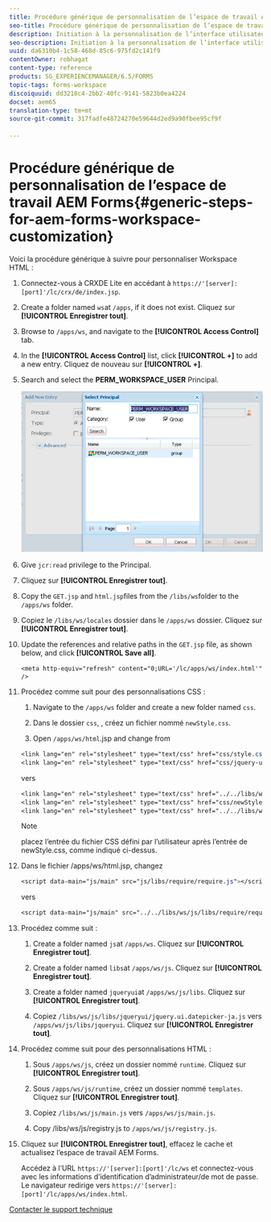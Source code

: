 ```yaml
---
title: Procédure générique de personnalisation de l’espace de travail AEM Forms
seo-title: Procédure générique de personnalisation de l’espace de travail AEM Forms
description: Initiation à la personnalisation de l’interface utilisateur de l’espace de travail AEM Forms.
seo-description: Initiation à la personnalisation de l’interface utilisateur de l’espace de travail AEM Forms.
uuid: da6310b4-1c58-468d-85c6-975fd2c141f9
contentOwner: robhagat
content-type: reference
products: SG_EXPERIENCEMANAGER/6.5/FORMS
topic-tags: forms-workspace
discoiquuid: dd3218c4-2bb2-40fc-9141-5823b0ea4224
docset: aem65
translation-type: tm+mt
source-git-commit: 317fadfe48724270e59644d2ed9a90fbee95cf9f

---
```



# Procédure générique de personnalisation de l’espace de travail AEM Forms{#generic-steps-for-aem-forms-workspace-customization}

Voici la procédure générique à suivre pour personnaliser Workspace HTML :

1. Connectez-vous à CRXDE Lite en accédant à `https://'[server]:[port]'/lc/crx/de/index.jsp`.
1. Create a folder named `ws`at `/apps`, if it does not exist. Cliquez sur **[!UICONTROL Enregistrer tout]**.
1. Browse to `/apps/ws`, and navigate to the **[!UICONTROL Access Control]** tab.
1. In the **[!UICONTROL Access Control]** list, click **[!UICONTROL +]** to add a new entry. Cliquez de nouveau sur **[!UICONTROL +]**.
1. Search and select the **PERM_WORKSPACE_USER** Principal.

   ![Sélectionnez l’entité de sécurité PERM_WORKSPACE_USER dans le cadre des étapes génériques de personnalisation de Workspace HTML](assets/perm_workspace_user.png)

1. Give `jcr:read` privilege to the Principal.
1. Cliquez sur **[!UICONTROL Enregistrer tout]**.
1. Copy the `GET.jsp` and `html.jsp`files from the `/libs/ws`folder to the `/apps/ws` folder.
1. Copiez le `/libs/ws/locales` dossier dans le `/apps/ws` dossier. Cliquez sur **[!UICONTROL Enregistrer tout]**.
1. Update the references and relative paths in the `GET.jsp` file, as shown below, and click **[!UICONTROL Save all]**.

   ```
   <meta http-equiv="refresh" content="0;URL='/lc/apps/ws/index.html'" />
   ```

1. Procédez comme suit pour des personnalisations CSS :

   1. Navigate to the `/apps/ws` folder and create a new folder named `css`.

   1. Dans le dossier `css`,  , créez un fichier nommé `newStyle.css`.

   1. Open `/apps/ws/html`.jsp and change from

   ```css
   <link lang="en" rel="stylesheet" type="text/css" href="css/style.css" />
   <link lang="en" rel="stylesheet" type="text/css" href="css/jquery-ui.css"/>
   ```

   vers

   ```css
   <link lang="en" rel="stylesheet" type="text/css" href="../../libs/ws/css/style.css" />
   <link lang="en" rel="stylesheet" type="text/css" href="css/newStyle.css" />
   <link lang="en" rel="stylesheet" type="text/css" href="../../libs/ws/css/jquery-ui.css"/>
   ```

   >[!NOTE]
   >
   >placez l’entrée du fichier CSS défini par l’utilisateur après l’entrée de newStyle.css, comme indiqué ci-dessus.

1. Dans le fichier /apps/ws/html.jsp, changez

   ```css
   <script data-main="js/main" src="js/libs/require/require.js"></script>
   ```

   vers

   ```css
   <script data-main="js/main" src="../../libs/ws/js/libs/require/require.js"></script>
   ```

1. Procédez comme suit :

   1. Create a folder named `js`at `/apps/ws`. Cliquez sur **[!UICONTROL Enregistrer tout]**.

   1. Create a folder named `libs`at `/apps/ws/js`. Cliquez sur **[!UICONTROL Enregistrer tout]**.

   1. Create a folder named `jqueryui`at `/apps/ws/js/libs`. Cliquez sur **[!UICONTROL Enregistrer tout]**.

   1. Copiez `/libs/ws/js/libs/jqueryui/jquery.ui.datepicker-ja.js` vers `/apps/ws/js/libs/jqueryui`. Cliquez sur **[!UICONTROL Enregistrer tout]**.

1. Procédez comme suit pour des personnalisations HTML :

   1. Sous `/apps/ws/js`, créez un dossier nommé `runtime`. Cliquez sur **[!UICONTROL Enregistrer tout]**.

   1. Sous `/apps/ws/js/runtime`, créez un dossier nommé `templates`. Cliquez sur **[!UICONTROL Enregistrer tout]**.

   1. Copiez `/libs/ws/js/main.js` vers `/apps/ws/js/main.js`.

   1. Copy /libs/ws/js/registry.js to `/apps/ws/js/registry.js`.

1. Cliquez sur **[!UICONTROL Enregistrer tout]**, effacez le cache et actualisez l’espace de travail AEM Forms.

   Accédez à l’URL `https://'[server]:[port]'/lc/ws` et connectez-vous avec les informations d’identification d’administrateur/de mot de passe. Le navigateur redirige vers `https://'[server]:[port]'/lc/apps/ws/index.html`.

[Contacter le support technique](https://www.adobe.com/account/sign-in.supportportal.html)
